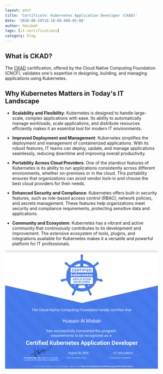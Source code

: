 ```yaml
---
layout: post
title: 'Certificate: Kubernetes Application Developer (CKAD)'
date: '2020-08-29T16:18:00.000-05:00'
author: hmisbah
tags: [it-certifications]
category: blog
---
```

## What is CKAD?
The [CKAD](https://training.linuxfoundation.org/certification/certified-kubernetes-application-developer-ckad/) certification, offered by the Cloud Native Computing Foundation (CNCF), validates one's expertise in designing, building, and managing applications using Kubernetes.

## Why Kubernetes Matters in Today's IT Landscape  

- **Scalability and Flexibility**: Kubernetes is designed to handle large-scale, complex applications with ease. Its ability to automatically manage workloads, scale applications, and distribute resources efficiently makes it an essential tool for modern IT environments.

- **Improved Deployment and Management**: Kubernetes simplifies the deployment and management of containerized applications. With its robust features, IT teams can deploy, update, and manage applications seamlessly, reducing downtime and improving overall productivity.

- **Portability Across Cloud Providers**: One of the standout features of Kubernetes is its ability to run applications consistently across different environments, whether on-premises or in the cloud. This portability ensures that organizations can avoid vendor lock-in and choose the best cloud providers for their needs.

- **Enhanced Security and Compliance**: Kubernetes offers built-in security features, such as role-based access control (RBAC), network policies, and secrets management. These features help organizations meet security and compliance requirements, protecting sensitive data and applications.

- **Community and Ecosystem**: Kubernetes has a vibrant and active community that continuously contributes to its development and improvement. The extensive ecosystem of tools, plugins, and integrations available for Kubernetes makes it a versatile and powerful platform for IT professionals.
  

![Kubernetes Application Developer (CKAD)](/assets/img/ckad.png "Kubernetes Application Developer (CKAD)")






